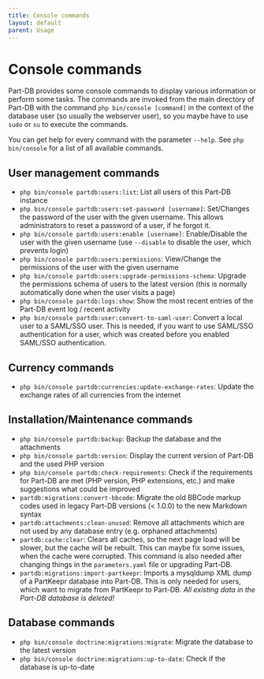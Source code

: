 ```yaml
---
title: Console commands
layout: default
parent: Usage
---
```


# Console commands

Part-DB provides some console commands to display various information or perform some tasks.
The commands are invoked from the main directory of Part-DB with the command `php bin/console [command]` in the context
of the database user (so usually the webserver user), so you maybe have to use `sudo` or `su` to execute the commands.

You can get help for every command with the parameter `--help`. See `php bin/console` for a list of all available
commands.

## User management commands

* `php bin/console partdb:users:list`: List all users of this Part-DB instance
* `php bin/console partdb:users:set-password [username]`: Set/Changes the password of the user with the given username.
  This allows administrators to reset a password of a user, if he forgot it.
* `php bin/console partdb:users:enable [username]`: Enable/Disable the user with the given username (use `--disable` to
  disable the user, which prevents login)
* `php bin/console partdb:users:permissions`: View/Change the permissions of the user with the given username
* `php bin/console partdb:users:upgrade-permissions-schema`: Upgrade the permissions schema of users to the latest
  version (this is normally automatically done when the user visits a page)
* `php bin/console partdb:logs:show`: Show the most recent entries of the Part-DB event log / recent activity
* `php bin/console partdb:user:convert-to-saml-user`: Convert a local user to a SAML/SSO user. This is needed, if you
  want to use SAML/SSO authentication for a user, which was created before you enabled SAML/SSO authentication.

## Currency commands

* `php bin/console partdb:currencies:update-exchange-rates`: Update the exchange rates of all currencies from the
  internet

## Installation/Maintenance commands

* `php bin/console partdb:backup`: Backup the database and the attachments
* `php bin/console partdb:version`: Display the current version of Part-DB and the used PHP version
* `php bin/console partdb:check-requirements`: Check if the requirements for Part-DB are met (PHP version, PHP
  extensions, etc.) and make suggestions what could be improved
* `partdb:migrations:convert-bbcode`: Migrate the old BBCode markup codes used in legacy Part-DB versions (< 1.0.0) to
  the new Markdown syntax
* `partdb:attachments:clean-unused`: Remove all attachments which are not used by any database entry (e.g. orphaned
  attachments)
* `partdb:cache:clear`: Clears all caches, so the next page load will be slower, but the cache will be rebuilt. This can
  maybe fix some issues, when the cache were corrupted. This command is also needed after changing things in
  the `parameters.yaml` file or upgrading Part-DB.
* `partdb:migrations:import-partkeepr`: Imports a mysqldump XML dump of a PartKeepr database into Part-DB. This is only
  needed for users, which want to migrate from PartKeepr to Part-DB. *All existing data in the Part-DB database is
  deleted!*

## Database commands

* `php bin/console doctrine:migrations:migrate`: Migrate the database to the latest version
* `php bin/console doctrine:migrations:up-to-date`: Check if the database is up-to-date